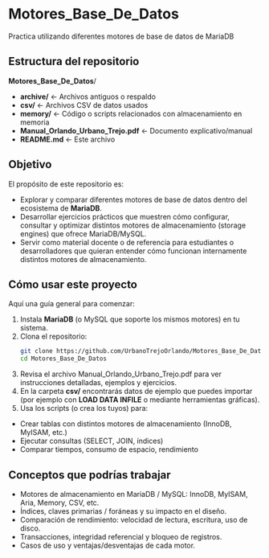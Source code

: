 # Motores_Base_De_Datos
Practica utilizando diferentes motores de base de datos de MariaDB

## Estructura del repositorio

**Motores_Base_De_Datos**/
- **archive/** ← Archivos antiguos o respaldo
- **csv/** ← Archivos CSV de datos usados
- **memory/** ← Código o scripts relacionados con almacenamiento en memoria
- **Manual_Orlando_Urbano_Trejo.pdf** ← Documento explicativo/manual
- **README.md** ← Este archivo

## Objetivo

El propósito de este repositorio es:

- Explorar y comparar diferentes motores de base de datos dentro del ecosistema de **MariaDB**.  
- Desarrollar ejercicios prácticos que muestren cómo configurar, consultar y optimizar distintos motores de almacenamiento (storage engines) que ofrece MariaDB/MySQL.  
- Servir como material docente o de referencia para estudiantes o desarrolladores que quieran entender cómo funcionan internamente distintos motores de almacenamiento.

## Cómo usar este proyecto

Aquí una guía general para comenzar:

1. Instala **MariaDB** (o MySQL que soporte los mismos motores) en tu sistema.
2. Clona el repositorio:
   ```bash
   git clone https://github.com/UrbanoTrejoOrlando/Motores_Base_De_Datos.git
   cd Motores_Base_De_Datos

3. Revisa el archivo Manual_Orlando_Urbano_Trejo.pdf para ver instrucciones detalladas, ejemplos y ejercicios.
4. En la carpeta **csv/** encontrarás datos de ejemplo que puedes importar (por ejemplo con **LOAD DATA INFILE** o mediante herramientas gráficas).
5. Usa los scripts (o crea los tuyos) para:
  - Crear tablas con distintos motores de almacenamiento (InnoDB, MyISAM, etc.)
  - Ejecutar consultas (SELECT, JOIN, índices)
  - Comparar tiempos, consumo de espacio, rendimiento

##  Conceptos que podrías trabajar

- Motores de almacenamiento en MariaDB / MySQL: InnoDB, MyISAM, Aria, Memory, CSV, etc.
- Índices, claves primarias / foráneas y su impacto en el diseño.
- Comparación de rendimiento: velocidad de lectura, escritura, uso de disco.
- Transacciones, integridad referencial y bloqueo de registros.
- Casos de uso y ventajas/desventajas de cada motor.
